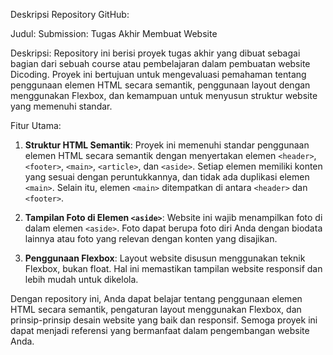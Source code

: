 Deskripsi Repository GitHub:

Judul: Submission: Tugas Akhir Membuat Website

Deskripsi:
Repository ini berisi proyek tugas akhir yang dibuat sebagai bagian dari sebuah course atau pembelajaran dalam pembuatan website Dicoding. Proyek ini bertujuan untuk mengevaluasi pemahaman tentang penggunaan elemen HTML secara semantik, penggunaan layout dengan menggunakan Flexbox, dan kemampuan untuk menyusun struktur website yang memenuhi standar.

Fitur Utama:
1. **Struktur HTML Semantik**: Proyek ini memenuhi standar penggunaan elemen HTML secara semantik dengan menyertakan elemen `<header>`, `<footer>`, `<main>`, `<article>`, dan `<aside>`. Setiap elemen memiliki konten yang sesuai dengan peruntukkannya, dan tidak ada duplikasi elemen `<main>`. Selain itu, elemen `<main>` ditempatkan di antara `<header>` dan `<footer>`.

2. **Tampilan Foto di Elemen `<aside>`**: Website ini wajib menampilkan foto di dalam elemen `<aside>`. Foto dapat berupa foto diri Anda dengan biodata lainnya atau foto yang relevan dengan konten yang disajikan.

3. **Penggunaan Flexbox**: Layout website disusun menggunakan teknik Flexbox, bukan float. Hal ini memastikan tampilan website responsif dan lebih mudah untuk dikelola.

Dengan repository ini, Anda dapat belajar tentang penggunaan elemen HTML secara semantik, pengaturan layout menggunakan Flexbox, dan prinsip-prinsip desain website yang baik dan responsif. Semoga proyek ini dapat menjadi referensi yang bermanfaat dalam pengembangan website Anda.
